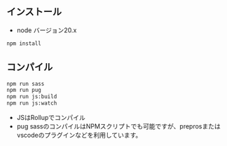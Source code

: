 ## インストール
- node バージョン20.x

```bash
npm install
```

## コンパイル
```bash
npm run sass
npm run pug
npm run js:build
npm run js:watch
```

- JSはRollupでコンパイル
- pug sassのコンパイルはNPMスクリプトでも可能ですが、preprosまたはvscodeのプラグインなどを利用しています。